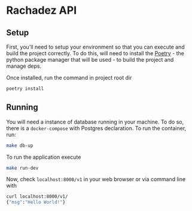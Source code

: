# Rachadez API

## Setup

First, you'll need to setup your environment so that you can execute and build
the project correctly. To do this, will need to install the
[Poetry](https://python-poetry.org/docs/#installation) - the python package
manager that will be used - to build the project and manage deps.

Once installed, run the command in project root dir

```bash
poetry install
```

## Running

You will need a instance of database running in your machine. To do so, there
is a `docker-compose` with Postgres declaration. To run the container, run:

```bash
make db-up
```

To run the application execute

```bash
make run-dev
```

Now, check `localhost:8000/v1` in your web browser or via command line with

```bash
curl localhost:8000/v1/
{"msg":"Hello World!"}
```
